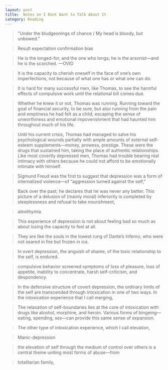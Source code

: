 ```yaml
---
layout: post
title:  Notes on I Dont Want to Talk About It
category: Reading
---
```


> "Under the bludgeonings of chance / My head is bloody, but unbowed.”

> Result expectation confirmation bias

>He is the longed-for, and the one who longs; he is the arsonist—and he is the scorched. —OVID
                

> It is the capacity to cherish oneself in the face of one’s own imperfections, not because of what one has or what one can do.
                
> It is hard for many successful men, like Thomas, to see the harmful effects of compulsive work until the relational bill comes due.
                
> Whether he knew it or not, Thomas was running. Running toward the goal of financial security, to be sure, but also running from the pain and emptiness he had felt as a child, escaping the sense of unworthiness and emotional impoverishment that had haunted him throughout much of his life.
                
> Until his current crisis, Thomas had managed to salve his psychological wounds partially with ample amounts of external self-esteem supplements—money, prowess, prestige. These were the drugs that sustained him, taking the place of authentic relationships. Like most covertly depressed men, Thomas had trouble bearing real intimacy with others because he could not afford to be emotionally intimate with himself.
                
> Sigmund Freud was the first to suggest that depression was a form of internalized violence—of “aggression turned against the self,”
                
>Back over the past; he declares that he was never any better. This picture of a delusion of (mainly moral) inferiority is completed by sleeplessness and refusal to take nourishment,
                
> alexithymia.
                
>This experience of depression is not about feeling bad so much as about losing the capacity to feel at all.
                
>They are like the souls in the lowest rung of Dante’s Inferno, who were not seared in fire but frozen in ice.
                
>In overt depression, the anguish of shame, of the toxic relationship to the self, is endured.
                
> compulsive behavior screened symptoms of loss of pleasure, loss of appetite, inability to concentrate, harsh self-criticism, and despondency.
                
> In the defensive structure of covert depression, the ordinary limits of the self are transcended through intoxication in one of two ways. In the intoxication experience that I call merging,
                
> The relaxation of self-boundaries lies at the core of intoxication with drugs like alcohol, morphine, and heroin. Various forms of bingeing—eating, spending, sex—can provide this same sense of expansion.
                
> The other type of intoxication experience, which I call elevation,
                
> Manic-depression
                
>the elevation of self through the medium of control over others is a central theme uniting most forms of abuse—from
                
> totalitarian family,

